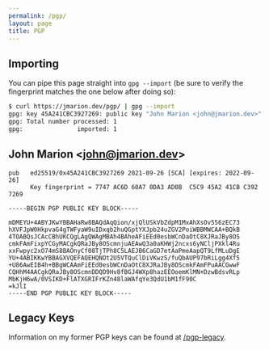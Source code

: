 ```yaml
---
permalink: /pgp/
layout: page
title: PGP
---
```


## Importing ##

You can pipe this page straight into `gpg --import` (be sure to verify the
fingerprint matches the one below after doing so):

```bash
$ curl https://jmarion.dev/pgp/ | gpg --import
gpg: key 45A241CBC3927269: public key "John Marion <john@jmarion.dev>" imported
gpg: Total number processed: 1
gpg:               imported: 1
```

## John Marion \<john@jmarion.dev\> ##

```
pub   ed25519/0x45A241CBC3927269 2021-09-26 [SCA] [expires: 2022-09-26]
      Key fingerprint = 7747 AC6D 60A7 0DA3 AD0B  C5C9 45A2 41CB C392 7269

-----BEGIN PGP PUBLIC KEY BLOCK-----

mDMEYU+4ABYJKwYBBAHaRw8BAQdAqQion/xjQlUSkVbZdpM1MxAhXsOv556zEC73
hXVFJpW0HkpvaG4gTWFyaW9uIDxqb2huQGptYXJpb24uZGV2PoiWBBMWCAA+BQkB
4TOABQsJCAcCBhUKCQgLAgQWAgMBAh4BAheAFiEEd0esbWCnDaOtC8XJRaJBy8OS
cmkFAmFixpYCGyMACgkQRaJBy8OScmnjuAEAwQ3a0aKHWj2ncxs6yNCljPXkl4Ru
xxFwpyc2xO74mS8BAOnyCf08TjTPh8C5LAEJB6CaGD7etAaPmeAapQT9LfMLuDgE
YU+4ABIKKwYBBAGXVQEFAQEHQNOt2U5VTQuClDiVKwzS/fuQbAUP97bRiLgg4Xf5
+U86AwEIB4h+BBgWCAAmFiEEd0esbWCnDaOtC8XJRaJBy8OScmkFAmFPuAACGwwF
CQHhM4AACgkQRaJBy8OScmnDDQD9Hv8fBGJ4WXp8hazEEOoemKlMN+DzwBdsvRLp
MbKjH6wA/0VSIKD+FlATXGRIFrKZn48laWAfqYe3QdU1bM1fF90C
=kJlI
-----END PGP PUBLIC KEY BLOCK-----
```

## Legacy Keys ##

Information on my former PGP keys can be found at
[/pgp-legacy](https://jmarion.dev/pgp-legacy).
